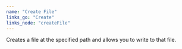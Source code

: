 ```yaml
---
name: "Create File"
links_go: "Create"
links_node: "createFile"
---
```

Creates a file at the specified path and allows you to write to that file.
